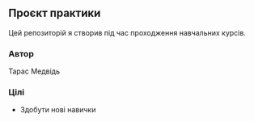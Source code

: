 ## Проєкт практики

Цей репозиторій я створив під час проходження навчальних курсів.

### Автор
Тарас Медвідь

### Цілі
- Здобути нові навички 

